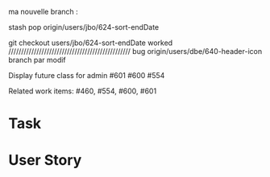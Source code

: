 
ma nouvelle branch : 

stash pop 
origin/users/jbo/624-sort-endDate

git checkout  users/jbo/624-sort-endDate    worked
////////////////////////////////////////////////
bug 
origin/users/dbe/640-header-icon
branch par modif



Display future class for admin
 #601 #600 #554

Related work items: #460, #554, #600, #601

# Task 

# User Story 


